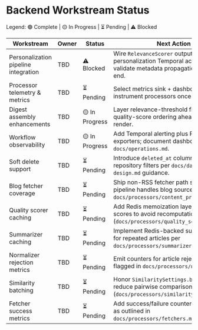 # Backend Workstream Status

Legend: 🟢 Complete | 🟡 In Progress | ⏳ Pending | ⚠️ Blocked

| Workstream | Owner | Status | Next Action | Updated |
| --- | --- | --- | --- | --- |
| Personalization pipeline integration | TBD | ⚠️ Blocked | Wire `RelevanceScorer` output into the personalization Temporal activity and validate metadata propagation end-to-end. | 2025-10-11 |
| Processor telemetry & metrics | TBD | ⏳ Pending | Select metrics sink + dashboards; instrument processors once sink is ready. | 2025-10-11 |
| Digest assembly enhancements | TBD | 🟡 In Progress | Layer relevance-threshold filtering and quality-score ordering ahead of email render. | 2025-10-11 |
| Workflow observability | TBD | 🟡 In Progress | Add Temporal alerting plus Prometheus exporters; document dashboards in `docs/operations.md`. | 2025-10-11 |
| Soft delete support | TBD | ⏳ Pending | Introduce `deleted_at` columns and repository filters per `docs/database-design.md` guidance. | 2025-10-11 |
| Blog fetcher coverage | TBD | ⏳ Pending | Ship non-RSS fetcher path so content pipeline handles blog sources as noted in `docs/processors/content_processing.md`. | 2025-10-11 |
| Quality scorer caching | TBD | ⏳ Pending | Add Redis memoization layer for quality scores to avoid recomputation (`docs/processors/quality_scorer.md`). | 2025-10-11 |
| Summarizer caching | TBD | ⏳ Pending | Implement Redis-backed summary cache for repeated articles per `docs/processors/summarizer.md`. | 2025-10-11 |
| Normalizer rejection metrics | TBD | ⏳ Pending | Emit counters for article rejection reasons flagged in `docs/processors/normalizer.md`. | 2025-10-11 |
| Similarity batching | TBD | ⏳ Pending | Honor `SimilaritySettings.batch_size` to reduce pairwise comparisons (`docs/processors/similarity_detector.md`). | 2025-10-11 |
| Fetcher success metrics | TBD | ⏳ Pending | Add success/failure counters per source as outlined in `docs/processors/fetchers.md`. | 2025-10-11 |
